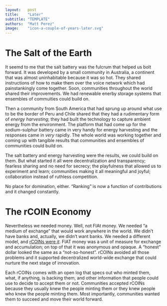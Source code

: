 ```yaml
---
layout:   post
title:    "Later"
subtitle: "TEMPLATE"
authors:  "Matt Perez"
image:    "icon-a-couple-of-years-later.svg"
---
```


<div style="display: none;">
 <p>It took effort, but it didn't take long. We were used to competition and domination, but it killed us. Restarting from near scratch actually helped.</p>
</div>

<h1>The Salt of the Earth</h1>
 <p>It seemd to me that the salt battery was the fulcrum that helped us bolt forward. It was developed by a small community in Australia, a continent that was almost uninhabitable because it was so hot. They shared instructions of how to make them over the voice network which had painstankingly come together. Soon, communities throughout the world shared their improvements. We had renewable enerby storage systems that ensembles of commuities could build on.</p>
 <p>Then a community from South America that had sprung up around what use to be the border of Peru and Chile shared that they had a rudimentary form of <em>energy harvesting</em>; they had built the technology to capture ambient energy from the environment. The platform that had come up for the sodium-sulphur battery came in very handy for energy harvesting and the responses came in <em>very</em> rapidly. The whole world was working together and coming up with tangible results that communities and ensembles of communities could build on.</p>
 <p>The salt battery and energy harvesting were the results, we could build on them. But what started it all were decentralization and transparency; fearless sharing and no need for secrecy; the playfulness that allowed us to experiment and learn; communities making it all meaningful and joyful; collaboration instead of ruthless competition.</p>
 <p> No place for domination, either. &ldquo;Ranking&rdquo; is now a function of contributions and it changed constantly.</p>

<h1>The <span class="_paradigm">rCOIN</span> Economy</h1>
 <p>Nevertheless we needed money. Well, not <span class="_paradigm">FIAt</span> money. We needed &ldquo;a medium of exchange&rdquo; that would work anywhere in the world. We didn&rsquo;t have banks and, actually, we didn&rsquo;t want banks. We needed a different model, and <a href="https://radicalcompanies.com/2022/05/07/rcoin.html" target="_blank"><span class="_paradigm">rCOIN</span>s were <em>it</em></a>. <span href="_paradigm">FIAT</span> money was a unit of measure for exchange and accumulation; on top of that it was anonymous and opaque. A &ldquo;honest&rdquo; dollar looked the same as a &ldquo;not-so-honest&rdquo;. <span class="_paradigm">rCOIN</span>s avoided all those problems and it supported decentralized world-wide exchange that could nurture the next stage of innovation.</p>
 <p>Each <span class="_paradigm">rCOIN</span>s comes with an open log that specs out who minted them, what, if anything, is backing them, and other information that people could use to decide to accept them or not. Communities accepted <span class="_paradigm">rCOIN</span>s because they usually knew the people minting them or they knew people who knew the people minting them. Most importantly, communities wanted them to succeed and move their world forward.</p>